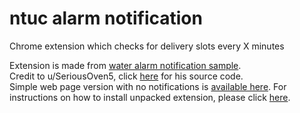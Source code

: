 # ntuc alarm notification
Chrome extension which checks for delivery slots every X minutes  
   
Extension is made from [water alarm notification sample](https://developer.chrome.com/extensions/examples/api/water_alarm_notification.zip).  
Credit to u/SeriousOven5, click [here](https://www.reddit.com/r/singapore/comments/g4l46k/i_built_a_bot_to_alert_myself_for_supermarket/) for his source code.  
Simple web page version with no notifications is [available here](https://codepen.io/helloCaptMomo/pen/QWjQdRy).
For instructions on how to install unpacked extension, please click [here](https://stackoverflow.com/questions/24577024/install-chrome-extension-not-in-the-store).
